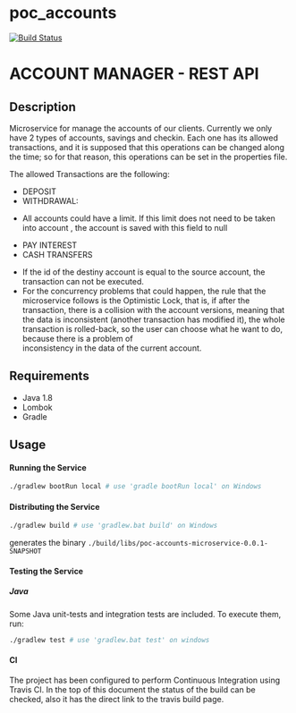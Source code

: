 # poc_accounts

[![Build Status](https://travis-ci.org/vanessaCantalapiedra/shopretailer_v2.0.svg?branch=master)](https://travis-ci.org/vanessaCantalapiedra/shopretailer_v2.0)

ACCOUNT MANAGER  - REST API 
====================================

## Description

Microservice for manage the accounts of our clients.
Currently we only have 2 types of accounts, savings and checkin. Each one has its allowed transactions, and it is supposed that this operations
can be changed along the time; so for that reason, this operations can be set in the properties file.

The allowed Transactions are the following:
 - DEPOSIT
 - WITHDRAWAL:
  * All accounts could have a limit. If this limit does not need to be taken into account , the account is saved with this field to 
  null
 - PAY INTEREST
 - CASH TRANSFERS
  * If the id of the destiny account is equal to the source account, the transaction can not be executed.
  * For the concurrency problems that could happen, the rule that the microservice follows is the Optimistic Lock, that is, if after
    the transaction, there is a collision with the account versions, meaning that the data is inconsistent (another transaction has         modified it), the whole transaction is rolled-back, so the user can choose what he want to do, because there is a problem of       
    inconsistency in the data of the current account.

## Requirements

 - Java 1.8
 - Lombok
 - Gradle
 
## Usage 

#### Running the Service

```sh
./gradlew bootRun local # use 'gradle bootRun local' on Windows
```

#### Distributing the Service

```sh
./gradlew build # use 'gradlew.bat build' on Windows
```
generates the binary `./build/libs/poc-accounts-microservice-0.0.1-SNAPSHOT`

#### Testing the Service

##### Java
Some Java unit-tests and integration tests are included. To execute them, run:  
```sh
./gradlew test # use 'gradlew.bat test' on windows
```
#### CI
The project has been configured to perform Continuous Integration using Travis CI. In the top of this document the status of the build can be checked, also it has the direct link to the travis build page.

